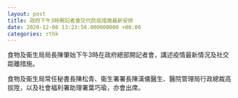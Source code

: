 ```yaml
---
layout: post
title: 政府下午3時開記者會交代防疫措施最新安排
date: 2020-12-08 13:23:58.000000000 +08:00
categories: rthk
---
```


食物及衞生局局長陳肇始‪下午3時‬在政府總部開記者會，講述疫情最新情況及社交距離措施。

食物及衞生局常任秘書長陳松青、衞生署署長陳漢儀醫生、醫院管理局行政總裁高拔陞，以及社會福利署助理署葉巧瑜，亦會出席。
